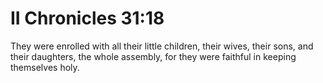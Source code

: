 # II Chronicles 31:18

They were enrolled with all their little children, their wives, their sons, and their daughters, the whole assembly, for they were faithful in keeping themselves holy.
